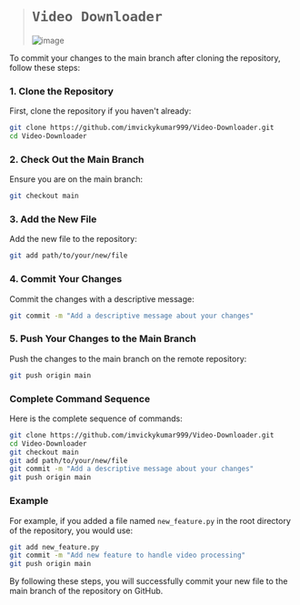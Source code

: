 ># `Video Downloader`
>
>![image](https://github.com/imvickykumar999/YouTubeVideoDownloader/assets/50515418/bbe07f8c-69d2-41b1-b3cb-71d6ff3fbf5e)

To commit your changes to the main branch after cloning the repository, follow these steps:

### 1. Clone the Repository

First, clone the repository if you haven't already:

```sh
git clone https://github.com/imvickykumar999/Video-Downloader.git
cd Video-Downloader
```

### 2. Check Out the Main Branch

Ensure you are on the main branch:

```sh
git checkout main
```

### 3. Add the New File

Add the new file to the repository:

```sh
git add path/to/your/new/file
```

### 4. Commit Your Changes

Commit the changes with a descriptive message:

```sh
git commit -m "Add a descriptive message about your changes"
```

### 5. Push Your Changes to the Main Branch

Push the changes to the main branch on the remote repository:

```sh
git push origin main
```

### Complete Command Sequence

Here is the complete sequence of commands:

```sh
git clone https://github.com/imvickykumar999/Video-Downloader.git
cd Video-Downloader
git checkout main
git add path/to/your/new/file
git commit -m "Add a descriptive message about your changes"
git push origin main
```

### Example

For example, if you added a file named `new_feature.py` in the root directory of the repository, you would use:

```sh
git add new_feature.py
git commit -m "Add new feature to handle video processing"
git push origin main
```

By following these steps, you will successfully commit your new file to the main branch of the repository on GitHub.
